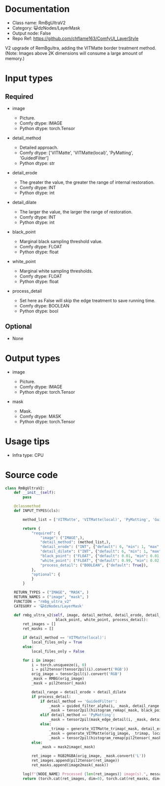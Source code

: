 # Documentation
- Class name: RmBgUltraV2
- Category: 😺dzNodes/LayerMask
- Output node: False
- Repo Ref: https://github.com/chflame163/ComfyUI_LayerStyle

V2 upgrade of RemBgultra, adding the VITMatte border treatment method. (Note: Images above 2K dimensions will consume a large amount of memory.)

# Input types

## Required

- image
    - Picture.
    - Comfy dtype: IMAGE
    - Python dtype: torch.Tensor

- detail_method
    - Detailed approach.
    - Comfy dtype: ['VITMatte', 'VITMatte(local)', 'PyMatting', 'GuidedFilter']
    - Python dtype: str

- detail_erode
    - The greater the value, the greater the range of internal restoration.
    - Comfy dtype: INT
    - Python dtype: int

- detail_dilate
    - The larger the value, the larger the range of restoration.
    - Comfy dtype: INT
    - Python dtype: int

- black_point
    - Marginal black sampling threshold value.
    - Comfy dtype: FLOAT
    - Python dtype: float

- white_point
    - Marginal white sampling thresholds.
    - Comfy dtype: FLOAT
    - Python dtype: float

- process_detail
    - Set here as False will skip the edge treatment to save running time.
    - Comfy dtype: BOOLEAN
    - Python dtype: bool

## Optional

- None

# Output types

- image
    - Picture.
    - Comfy dtype: IMAGE
    - Python dtype: torch.Tensor

- mask
    - Mask.
    - Comfy dtype: MASK
    - Python dtype: torch.Tensor

# Usage tips
- Infra type: CPU

# Source code
```python
class RmBgUltraV2:
    def __init__(self):
        pass

    @classmethod
    def INPUT_TYPES(cls):

        method_list = ['VITMatte', 'VITMatte(local)', 'PyMatting', 'GuidedFilter', ]

        return {
            "required": {
                "image": ("IMAGE",),
                "detail_method": (method_list,),
                "detail_erode": ("INT", {"default": 6, "min": 1, "max": 255, "step": 1}),
                "detail_dilate": ("INT", {"default": 6, "min": 1, "max": 255, "step": 1}),
                "black_point": ("FLOAT", {"default": 0.01, "min": 0.01, "max": 0.98, "step": 0.01, "display": "slider"}),
                "white_point": ("FLOAT", {"default": 0.99, "min": 0.02, "max": 0.99, "step": 0.01, "display": "slider"}),
                "process_detail": ("BOOLEAN", {"default": True}),
            },
            "optional": {
            }
        }

    RETURN_TYPES = ("IMAGE", "MASK", )
    RETURN_NAMES = ("image", "mask", )
    FUNCTION = "rmbg_ultra_v2"
    CATEGORY = '😺dzNodes/LayerMask'

    def rmbg_ultra_v2(self, image, detail_method, detail_erode, detail_dilate,
                       black_point, white_point, process_detail):
        ret_images = []
        ret_masks = []

        if detail_method == 'VITMatte(local)':
            local_files_only = True
        else:
            local_files_only = False

        for i in image:
            i = torch.unsqueeze(i, 0)
            i = pil2tensor(tensor2pil(i).convert('RGB'))
            orig_image = tensor2pil(i).convert('RGB')
            _mask = RMBG(orig_image)
            _mask = pil2tensor(_mask)

            detail_range = detail_erode + detail_dilate
            if process_detail:
                if detail_method == 'GuidedFilter':
                    _mask = guided_filter_alpha(i, _mask, detail_range // 6 + 1)
                    _mask = tensor2pil(histogram_remap(_mask, black_point, white_point))
                elif detail_method == 'PyMatting':
                    _mask = tensor2pil(mask_edge_detail(i, _mask, detail_range // 8 + 1, black_point, white_point))
                else:
                    _trimap = generate_VITMatte_trimap(_mask, detail_erode, detail_dilate)
                    _mask = generate_VITMatte(orig_image, _trimap, local_files_only=local_files_only)
                    _mask = tensor2pil(histogram_remap(pil2tensor(_mask), black_point, white_point))
            else:
                _mask = mask2image(_mask)

            ret_image = RGB2RGBA(orig_image, _mask.convert('L'))
            ret_images.append(pil2tensor(ret_image))
            ret_masks.append(image2mask(_mask))

        log(f"{NODE_NAME} Processed {len(ret_images)} image(s).", message_type='finish')
        return (torch.cat(ret_images, dim=0), torch.cat(ret_masks, dim=0),)
```